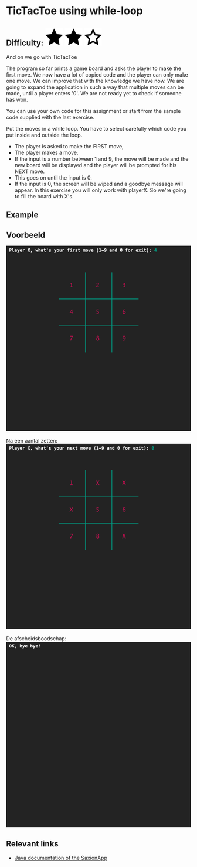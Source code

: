 # TicTacToe using while-loop
## Difficulty: ![Filled](../resources/star-filled.svg) ![Filled](../resources/star-filled.svg) ![Filled](../resources/star-outlined.svg) 
And on we go with TicTacToe

The program so far prints a game board and asks the player to make the first move.
We now have a lot of copied code and the player can only make one move.
We can improve that with the knowledge we have now. We are going to expand the application in such a way that multiple moves can be made, until a player enters '0'.
We are not ready yet to check if someone has won.

You can use your own code for this assignment or start from the sample code supplied with the last exercise.

Put the moves in a while loop. You have to select carefully which code you put inside and outside the loop.
- The player is asked to make the FIRST move,
- The player makes a move.
- If the input is a number between 1 and 9, the move will be made and the new board will be displayed and the player will be prompted for his NEXT move.
- This goes on until the input is 0.
- If the input is 0, the screen will be wiped and a goodbye message will appear.
In this exercise you will only work with playerX. So we're going to fill the board with X's.

## Example
## Voorbeeld
![Example](sample_output1.png)

Na een aantal zetten:
![Example](sample_output2.png)

De afscheidsboodschap:
![Example](sample_output3.png)


## Relevant links
* [Java documentation of the SaxionApp](https://saxionapp.hboictlab.nl/nl/saxion/app/SaxionApp.html)